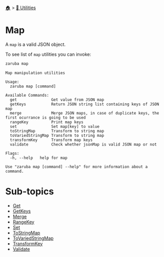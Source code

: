 <!--startTocHeader-->
[🏠](../../README.md) > [🔧 Utilities](../README.md)
# Map
<!--endTocHeader-->

A `map` is a valid JSON object.

To see list of `map` utilities you can invoke:

<!--startCode-->
```bash
zaruba map
```

````
Map manipulation utilities

Usage:
  zaruba map [command]

Available Commands:
  get               Get value from JSON map
  getKeys           Return JSON string list containing keys of JSON map
  merge             Merge JSON maps, in case of duplicate keys, the first ocurrance is going to be used
  rangeKey          Print map keys
  set               Set map[key] to value
  toStringMap       Transform to string map
  toVariedStringMap Transform to string map
  transformKey      Transform map keys
  validate          Check whether jsonMap is valid JSON map or not

Flags:
  -h, --help   help for map

Use "zaruba map [command] --help" for more information about a command.

````
<!--endCode-->

<!--startTocSubTopic-->
# Sub-topics
* [Get](get.md)
* [GetKeys](get-keys.md)
* [Merge](merge.md)
* [RangeKey](range-key.md)
* [Set](set.md)
* [ToStringMap](to-string-map.md)
* [ToVariedStringMap](to-varied-string-map.md)
* [TransformKey](transform-key.md)
* [Validate](validate.md)
<!--endTocSubTopic-->